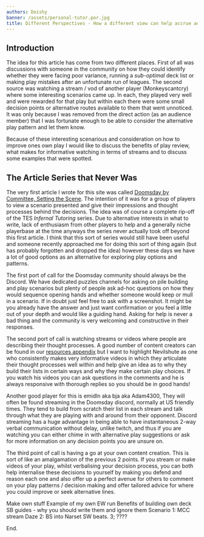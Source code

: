 ```yaml
---
authors: Doishy
banner: /assets/personal-tutor.por.jpg
title: Different Perspectives - How a different view can help accrue advantage
---
```


## Introduction

The idea for this article has come from two different places. First of all was
discussions with someone in the community on how they could identify whether
they were facing poor variance, running a *sub-optimal* deck list or making play
mistakes after an unfortunate run of leagues. The second source was watching a
stream / vod of another player (Monkeyscantcry) where some interesting scenarios
came up. In each, they played very well and were rewarded for that play but
within each there were some small decision points or alternative routes
available to them that went unnoticed. It was only because I was removed from
the direct action (as an audience member) that I was fortunate enough to be able
to consider the alternative play pattern and let them know.

Because of these interesting scenarious and consideration on how to improve ones
own play I would like to discuss the benefits of play review, what makes for
informative watching in terms of streams and to discuss some examples that were
spotted.

## The Article Series that Never Was

The very first article I wrote for this site was called [Doomsday by Committee,
Setting the Scene](/articles/2018/01/03/doomsday-by-committee/). The intention
of it was for a group of players to view a scenario presented and give their
impressions and thought processes behind the decisions. The idea was of course a
complete rip-off of the TES *Infernal Tutoring* series. Due to alternative
interests in what to write, lack of enthusiasm from other players to help and a
generally niche playerbase at the time anyways the series never actually took
off beyond this first article. I think that this sort of series would still have
been useful and someone recently approached me for doing this sort of thing
again (but has probably forgotten and dropped the idea) however these days we
have a lot of good options as an alternative for exploring play options and
patterns.

The first port of call for the Doomsday community should always be the Discord.
We have dedicated puzzles channels for asking on pile building and play
scenarios but plenty of people ask ad-hoc questions on how they would sequence
opening hands and whether someone would keep or mull in a scenario. If in doubt
just feel free to ask with a screenshot. It might be you already have the answer
and just want confirmation or you feel a little out of your depth and would like
a guiding hand. Asking for help is never a bad thing and the community is very
welcoming and constructive in their responses.

The second port of call is watching streams or videos where people are
describing their thought processes. A good number of content creators can be
found in our [resources appendix]() but I want to highlight Nevilshute as one
who consistently makes very informative videos in which they articulate their
thought processes well within and help give an idea as to why they build their
lists in certain ways and why they make certain play choices. If you watch his
videos you can ask questions in the comments and he is always responsive with
thorough replies so you should be in good hands!

Another good player for this is emidln aka bja aka Adam4300, They will often be
found streaming in the Doomsday discord, normally at US friendly times. They
tend to build from scratch their list in each stream and talk through what they
are playing with and around from their opponent. Discord streaming has a huge
advantage in being able to have instantaneous 2-way verbal communication without
delay, unlike twitch, and thus if you are watching you can either chime in with
alternative play suggestions or ask for more information on any decision points
you are unsure on.

The third point of call is having a go at your own content creation. This is
sort of like an amalgamation of the previous 2 points. If you stream or make
videos of your play, whilst verbalising your decision process, you can both help
internalise these decisions to yourself by making you defend and reason each one
and also offer up a perfect avenue for others to comment on your play patterns /
decision making and offer tailored advice for where you could improve or seek
alternative lines.

Make own stuff Example of my own EW run Benefits of building own deck SB
guides - why you should write them and ignore them Scenario 1: MCC stream Daze
2: BS into Narset SW beats. 3; ????

End.
